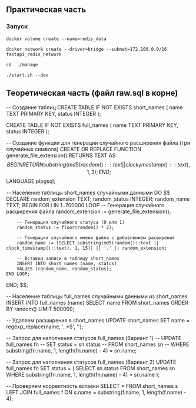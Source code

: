 ## Практическая часть

### Запуск

`docker volume create --name=redis_data`

`docker network create --driver=bridge --subnet=172.100.0.0/16 fastapi_redis_network`

`cd  ./manage`

`./start.sh --dev`

## Теоретическая часть (файл raw.sql в корне)

-- Создание таблиц
CREATE TABLE IF NOT EXISTS short_names (
    name TEXT PRIMARY KEY,
    status INTEGER
);

CREATE TABLE IF NOT EXISTS full_names (
    name TEXT PRIMARY KEY,
    status INTEGER
);

-- Создание функции для генерации случайного расширения файла (три случайных символа)
CREATE OR REPLACE FUNCTION generate_file_extension()
RETURNS TEXT AS $$
BEGIN
    RETURN substring(md5(random()::text || clock_timestamp()::text), 1, 3);
END;
$$ LANGUAGE plpgsql;

-- Население таблицы short_names случайными данными
DO $$
DECLARE
    random_extension TEXT;
    random_status INTEGER;
    random_name TEXT;
BEGIN
    FOR i IN 1..700000 LOOP
        -- Генерация случайного расширения файла
        random_extension := generate_file_extension();
        
        -- Генерация случайного статуса (0 или 1)
        random_status := floor(random() * 2);
        
        -- Генерация случайного имени файла с добавлением расширения
        random_name := (SELECT substring(md5(random()::text || clock_timestamp()::text), 1, 15)) || '.' || random_extension;
        
        -- Вставка записи в таблицу short_names
        INSERT INTO short_names (name, status)
        VALUES (random_name, random_status);
    END LOOP;
END;
$$;

-- Население таблицы full_names случайными данными из short_names
INSERT INTO full_names (name)
SELECT name
FROM short_names
ORDER BY random()
LIMIT 500000;

-- Удаляем расширения в short_names
UPDATE short_names
SET name = regexp_replace(name, '\..*$', '');


-- Запрос для наполнения статусов full_names (Вариант 1)
-- UPDATE full_names fn
-- SET status = sn.status
-- FROM short_names sn
-- WHERE substring(fn.name, 1, length(fn.name) - 4) = sn.name;

-- Запрос для наполнения статусов full_names (Вариант 2)
UPDATE full_names fn
SET status = (
    SELECT sn.status
    FROM short_names sn
    WHERE substring(fn.name, 1, length(fn.name) - 4) = sn.name
);

--  Проверяем корректность вставки
SELECT *
FROM short_names s
LEFT JOIN full_names f ON s.name = substring(f.name, 1, length(f.name) - 4);
